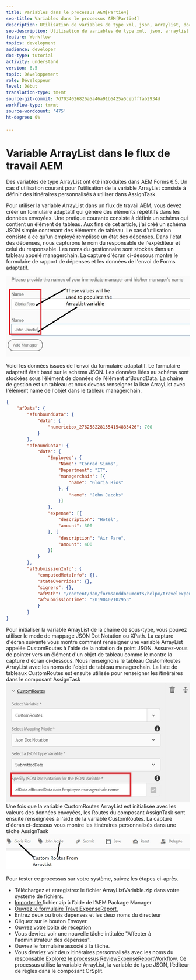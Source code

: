 ```yaml
---
title: Variables dans le processus AEM[Partie4]
seo-title: Variables dans le processus AEM[Partie4]
description: Utilisation de variables de type xml, json, arraylist, document dans le processus aem
seo-description: Utilisation de variables de type xml, json, arraylist, document dans le processus aem
feature: Workflow
topics: development
audience: developer
doc-type: tutorial
activity: understand
version: 6.5
topic: Développement
role: Développeur
level: Début
translation-type: tm+mt
source-git-commit: 7d7034026826a5a46a91b6425a5cebfffab2934d
workflow-type: tm+mt
source-wordcount: '475'
ht-degree: 0%

---
```



# Variable ArrayList dans le flux de travail AEM

Des variables de type ArrayList ont été introduites dans AEM Forms 6.5. Un cas d&#39;utilisation courant pour l&#39;utilisation de la variable ArrayList consiste à définir des itinéraires personnalisés à utiliser dans AssignTask.

Pour utiliser la variable ArrayList dans un flux de travail AEM, vous devez créer un formulaire adaptatif qui génère des éléments répétitifs dans les données envoyées. Une pratique courante consiste à définir un schéma qui contient un élément de tableau. Aux fins de cet article, j&#39;ai créé un schéma JSON simple contenant des éléments de tableau. Le cas d&#39;utilisation consiste à ce qu&#39;un employé remplisse un état des dépenses. Dans l&#39;état des dépenses, nous capturons le nom du responsable de l&#39;expéditeur et celui du responsable. Les noms du gestionnaire sont stockés dans un tableau appelé managerchain. La capture d&#39;écran ci-dessous montre le formulaire de rapport de dépenses et les données de l&#39;envoi de Forms adaptatif.

![rapport de dépenses](assets/expensereport.jpg)

Voici les données issues de l’envoi du formulaire adaptatif. Le formulaire adaptatif était basé sur le schéma JSON. Les données liées au schéma sont stockées sous l’élément de données de l’élément afBoundData. La chaîne de gestion est un tableau et nous devons renseigner la liste ArrayList avec l&#39;élément name de l&#39;objet dans le tableau managerchain.

```json
{
    "afData": {
        "afUnboundData": {
            "data": {
                "numericbox_2762582281554154833426": 700
            }
        },
        "afBoundData": {
            "data": {
                "Employee": {
                    "Name": "Conrad Simms",
                    "Department": "IT",
                    "managerchain": [{
                        "name": "Gloria Rios"
                    }, {
                        "name": "John Jacobs"
                    }]
                },
                "expense": [{
                    "description": "Hotel",
                    "amount": 300
                }, {
                    "description": "Air Fare",
                    "amount": 400
                }]
            }
        },
        "afSubmissionInfo": {
            "computedMetaInfo": {},
            "stateOverrides": {},
            "signers": {},
            "afPath": "/content/dam/formsanddocuments/helpx/travelexpensereport",
            "afSubmissionTime": "20190402102953"
            }
        }
}
```

Pour initialiser la variable ArrayList de la chaîne de sous-type, vous pouvez utiliser le mode de mappage JSON Dot Notation ou XPath. La capture d&#39;écran suivante vous montre comment renseigner une variable ArrayList appelée CustomRoutes à l&#39;aide de la notation de point JSON. Assurez-vous de pointer vers un élément d&#39;un objet de tableau comme le montre la capture d&#39;écran ci-dessous. Nous renseignons le tableau CustomRoutes ArrayList avec les noms de l&#39;objet de tableau managerchain.
La liste de tableaux CustomRoutes est ensuite utilisée pour renseigner les itinéraires dans le composant AssignTask
![customroutes](assets/arraylist.jpg)
Une fois que la variable CustomRoutes ArrayList est initialisée avec les valeurs des données envoyées, les Routes du composant AssignTask sont ensuite renseignées à l&#39;aide de la variable CustomRoutes. La capture d&#39;écran ci-dessous vous montre les itinéraires personnalisés dans une tâche AssignTask
![asingtask](assets/customactions.jpg)

Pour tester ce processus sur votre système, suivez les étapes ci-après.

* Téléchargez et enregistrez le fichier ArrayListVariable.zip dans votre système de fichiers.
* [Importer le ](assets/arraylistvariable.zip) fichier zip à l’aide de l’AEM Package Manager
* [Ouvrez le formulaire TravelExpenseReport.](http://localhost:4502/content/dam/formsanddocuments/helpx/travelexpensereport/jcr:content?wcmmode=disabled)
* Entrez deux ou trois dépenses et les deux noms du directeur
* Cliquez sur le bouton Envoyer.
* [Ouvrez votre boîte de réception](http://localhost:4502/aem/inbox)
* Vous devriez voir une nouvelle tâche intitulée &quot;Affecter à l&#39;administrateur des dépenses&quot;.
* Ouvrez le formulaire associé à la tâche.
* Vous devriez voir deux itinéraires personnalisés avec les noms du responsable
   [Explorez le processus ReviewExpenseReportWorkflow.](http://localhost:4502/editor.html/conf/global/settings/workflow/models/ReviewExpenseReport.html) Ce processus utilise la variable ArrayList, la variable de type JSON, l’éditeur de règles dans le composant OrSplit.
